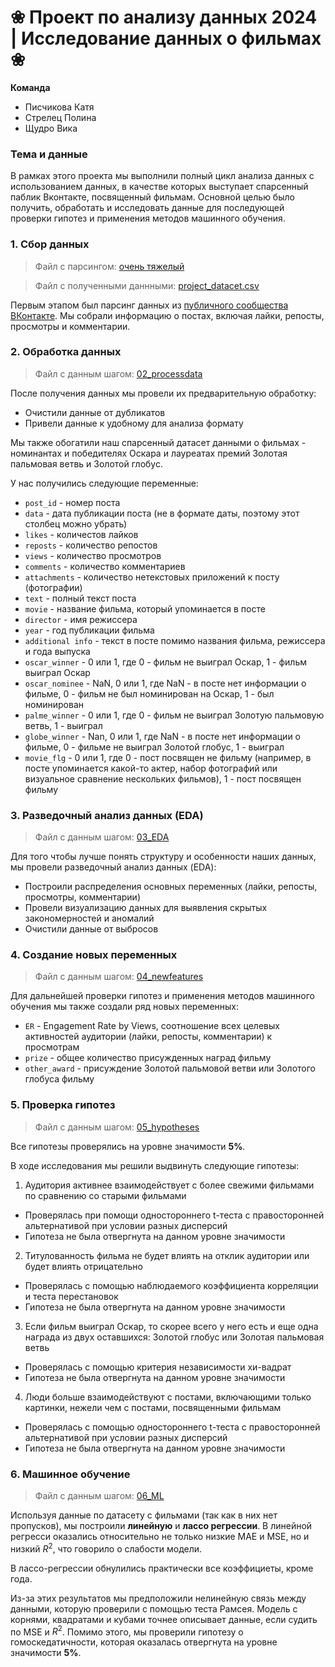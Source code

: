 # ❀ Проект по анализу данных 2024 | Исследование данных о фильмах ❀

**Команда**
* Писчикова Катя
* Стрелец Полина
* Щудро Вика

### Тема и данные

В рамках этого проекта мы выполнили полный цикл анализа данных с использованием данных, в качестве которых выступает спарсенный паблик Вконтакте, посвященный фильмам. Основной целью было получить, обработать и исследовать данные для последующей проверки гипотез и применения методов машинного обучения.

### 1. Сбор данных

> Файл с парсингом: [очень тяжелый](https://drive.google.com/drive/folders/1a4nQloaVLp49sl22Ud_X8bWr6e127oFs?usp=sharing)

> Файл с полученными даннными: [project_datacet.csv](https://github.com/KatyaPischikova/academic-butter-knife/blob/main/info/project_dataset.csv)

Первым этапом был парсинг данных из [публичного сообщества ВКонтакте](https://vk.com/obsessed_with_cinema). Мы собрали информацию о постах, включая лайки, репосты, просмотры и комментарии.

### 2. Обработка данных

> Файл с данным шагом: [02_processdata](https://github.com/KatyaPischikova/academic-butter-knife/blob/main/02_processdata.ipynb)

После получения данных мы провели их предварительную обработку:
  * Очистили данные от дубликатов
  * Привели данные к удобному для анализа формату

Мы также обогатили наш спарсенный датасет данными о фильмах - номинантах и победителях Оскара и лауреатах премий Золотая пальмовая ветвь и Золотой глобус.

У нас получились следующие переменные:
  * `post_id` - номер поста
  * `data` - дата публикации поста (не в формате даты, поэтому этот столбец можно убрать)
  * `likes` - количестов лайков
  * `reposts` - количество репостов
  * `views` - количество просмотров
  * `comments` - количество комментариев
  * `attachments` - количество нетекстовых приложений к посту (фотографии)
  * `text` - полный текст поста
  * `movie` - название фильма, который упоминается в посте
  * `director` - имя режиссера
  * `year` - год публикации фильма
  * `additional info` - текст в посте помимо названия фильма, режиссера и года выпуска
  * `oscar_winner` - 0 или 1, где 0 - фильм не выиграл Оскар, 1 - фильм выиграл Оскар
  * `oscar_nominee` - NaN, 0 или 1, где NaN - в посте нет информации о фильме, 0 - фильм не был номинирован на Оскар, 1 - был номинирован
  * `palme_winner` - 0 или 1, где 0 - фильм не выиграл Золотую пальмовую ветвь, 1 - выиграл
  * `globe_winner` - Nan, 0 или 1, где NaN - в посте нет информации о фильме, 0 - фильме не выиграл Золотой глобус, 1 - выиграл 
  * `movie_flg` - 0 или 1, где 0 - пост посвящен не фильму (например, в посте упоминается какой-то актер, набор фотографий или визуальное сравнение нескольких фильмов), 1 - пост посвящен фильму

### 3. Разведочный анализ данных (EDA)

> Файл с данным шагом:  [03_EDA](https://github.com/KatyaPischikova/academic-butter-knife/blob/main/03_EDA.ipynb)

Для того чтобы лучше понять структуру и особенности наших данных, мы провели разведочный анализ данных (EDA):
  * Построили распределения основных переменных (лайки, репосты, просмотры, комментарии)
  * Провели визуализацию данных для выявления скрытых закономерностей и аномалий
  * Очистили данные от выбросов

### 4. Создание новых переменных

> Файл с данным шагом:  [04_newfeatures](https://github.com/KatyaPischikova/academic-butter-knife/blob/main/04_newfeatures.ipynb)

Для дальнейшей проверки гипотез и применения методов машинного обучения мы также создали ряд новых переменных:
  * `ER` - Engagement Rate by Views, соотношение всех целевых активностей аудитории (лайки, репосты, комментарии) к просмотрам
  * `prize` - общее количество присужденных наград фильму
  * `other_award` - присуждение Золотой пальмовой ветви или Золотого глобуса фильму

### 5. Проверка гипотез

> Файл с данным шагом:  [05_hypotheses](https://github.com/KatyaPischikova/academic-butter-knife/blob/main/05_hypotheses.ipynb)

Все гипотезы проверялись на уровне значимости **5%**.

В ходе исследования мы решили выдвинуть следующие гипотезы:

1. Аудитория активнее взаимодействует с более свежими фильмами по сравнению со старыми фильмами
* Проверялась при помощи одностороннего t-теста с правосторонней альтернативой при условии разных дисперсий
* Гипотеза не была отвергнута на данном уровне значимости

2. Титулованность фильма не будет влиять на отклик аудитории или будет влиять отрицательно
* Проверялась с помощью наблюдаемого коэффициента корреляции и теста перестановок
* Гипотеза не была отвергнута на данном уровне значимости

3. Если фильм выиграл Оскар, то скорее всего у него есть и еще одна награда из двух оставшихся: Золотой глобус или Золотая пальмовая ветвь
* Проверялась с помощью критерия независимости хи-вадрат
* Гипотеза не была отвергнута на данном уровне значимости

4. Люди больше взаимодействуют с постами, включающими только картинки, нежели чем с постами, посвященными фильмам
* Проверялась с помощью одностороннего t-теста с правосторонней альтернативой при условии разных дисперсий
* Гипотеза не была отвергнута на данном уровне значимости

### 6. Машинное обучение

> Файл с данным шагом:  [06_ML](https://github.com/KatyaPischikova/academic-butter-knife/blob/main/06_ML.ipynb)

Используя данные по датасету с фильмами (так как в них нет пропусков), мы построили **линейную** и **лассо регрессии**. В линейной регресси оказались относительно не только низкие MAE и MSE, но и низкий $R^2$, что говорило о слабости модели.

В лассо-регрессии обнулились практически все коэффициеты, кроме года.

Из-за этих результатов мы предположили нелинейную связь между данными, которую проверили с помощью теста Рамсея. Модель с корнями, квадратами и кубами точнее описывает данные, если судить по MSE и $R^2$. Помимо этого, мы проверили гипотезу о гомоскедатичности, которая оказалась отвергнута на уровне значимости **5%**.
